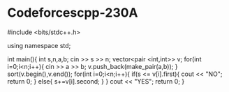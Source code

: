 # Codeforcescpp-230A
#include <bits/stdc++.h>

using namespace std;

int main(){
  int s,n,a,b;
  cin >> s >> n;
  vector<pair <int,int>> v;
  for(int i=0;i<n;i++){
    cin >> a >> b;
    v.push_back(make_pair(a,b));
  }
  sort(v.begin(),v.end());
  for(int i=0;i<n;i++){
    if(s <= v[i].first){
      cout << "NO";
      return 0;
    }
    else{
      s+=v[i].second;
    }
  }
  cout << "YES";
  return 0;
}
